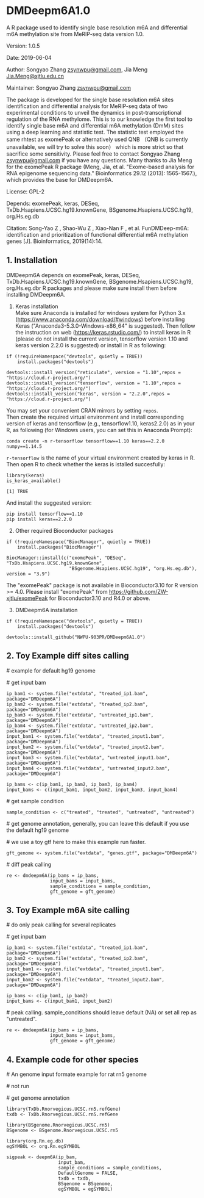 # DMDeepm6A1.0
A R package used to identify single base resolution m6A and differential m6A methylation site from MeRIP-seq data version 1.0.

Version: 1.0.5

Date: 2019-06-04

Author: Songyao Zhang zsynwpu@gmail.com, Jia Meng Jia.Meng@xjtlu.edu.cn

Maintainer: Songyao Zhang zsynwpu@gmail.com

The package is developed for the single base resolution m6A sites identification and differential analysis for MeRIP-seq data of two experimental conditions to unveil the dynamics in post-transcriptional regulation of the RNA methylome. This is to our knowledge the first tool to identify single base m6A and differential m6A methylation (DmM) sites using a deep learning and statistic test. The statistic test employed the same rhtest as exomePeak or alternatively used QNB （QNB is currently unavailable, we will try to solve this soon） which is more strict so that sacrifice some sensitivity. Please feel free to contact Songyao Zhang zsynwpu@gmail.com if you have any questions. Many thanks to Jia Meng for the exomePeak R package (Meng, Jia, et al. "Exome-based analysis for RNA epigenome sequencing data." Bioinformatics 29.12 (2013): 1565-1567.), which provides the base for DMDeepm6A.

License: GPL-2

Depends: exomePeak, keras, DESeq, TxDb.Hsapiens.UCSC.hg19.knownGene, BSgenome.Hsapiens.UCSC.hg19, org.Hs.eg.db

Citation: Song-Yao Z , Shao-Wu Z , Xiao-Nan F , et al. FunDMDeep-m6A: identification and prioritization of functional differential m6A methylation genes [J]. Bioinformatics, 2019(14):14.

## 1. Installation

DMDeepm6A depends on exomePeak, keras, DESeq, TxDb.Hsapiens.UCSC.hg19.knownGene, BSgenome.Hsapiens.UCSC.hg19, org.Hs.eg.dbr R packages and please make sure install them before installing DMDeepm6A.

1.	Keras installation    
Make sure Anaconda is installed for windows system for Python 3.x (https://www.anaconda.com/download/#windows) before installing Keras ("Anaconda3-5.3.0-Windows-x86_64" is suggested). Then follow the instruction on web (https://keras.rstudio.com/) to install keras in R (please do not install the current version, tensorflow version 1.10 and keras version 2.2.0 is suggested) or install in R as following:

```{r, eval=FALSE}
if (!requireNamespace("devtools", quietly = TRUE))    
    install.packages("devtools")

devtools::install_version("reticulate", version = "1.10",repos = "https://cloud.r-project.org/")
devtools::install_version("tensorflow", version = "1.10",repos = "https://cloud.r-project.org/")
devtools::install_version("keras", version = "2.2.0",repos = "https://cloud.r-project.org/")

```

You may set your convenient CRAN mirrors by setting `repos`.    
Then create the required virtual environment and install corresponding version of keras and tensorflow (e.g., tensorflow1.10, keras2.2.0) as in your R, as following (for Windows users, you can set this in Anaconda Prompt):

```
conda create -n r-tensorflow tensorflow==1.10 keras==2.2.0 numpy==1.14.5
```

` r-tensorflow ` is the name of your virtual environment created by keras in R. Then open R to check whether the keras is istalled succesfully:

```
library(keras)
is_keras_available()

[1] TRUE

```

And install the suggested version:

```
pip install tensorflow==1.10
pip install keras==2.2.0
```

2.	Other required Bioconductor packages
```{r, eval=FALSE}
if (!requireNamespace("BiocManager", quietly = TRUE))    
    install.packages("BiocManager")

BiocManager::install(c("exomePeak", "DESeq", "TxDb.Hsapiens.UCSC.hg19.knownGene",    
                       "BSgenome.Hsapiens.UCSC.hg19", "org.Hs.eg.db"), version = "3.9")
```

The "exomePeak" package is not available in Bioconductor3.10 for R version >= 4.0. Please install "exomePeak" from https://github.com/ZW-xjtlu/exomePeak for Bioconductor3.10 and R4.0 or above.

3.	DMDeepm6A installation    
```
if (!requireNamespace("devtools", quietly = TRUE))    
    install.packages("devtools")

devtools::install_github("NWPU-903PR/DMDeepm6A1.0")
```

## 2. Toy Example diff sites calling

\# example for default hg19 genome

\# get input bam

```
ip_bam1 <- system.file("extdata", "treated_ip1.bam", package="DMDeepm6A")  
ip_bam2 <- system.file("extdata", "treated_ip2.bam", package="DMDeepm6A")  
ip_bam3 <- system.file("extdata", "untreated_ip1.bam", package="DMDeepm6A")  
ip_bam4 <- system.file("extdata", "untreated_ip2.bam", package="DMDeepm6A")  
input_bam1 <- system.file("extdata", "treated_input1.bam", package="DMDeepm6A")  
input_bam2 <- system.file("extdata", "treated_input2.bam", package="DMDeepm6A")  
input_bam3 <- system.file("extdata", "untreated_input1.bam", package="DMDeepm6A")  
input_bam4 <- system.file("extdata", "untreated_input2.bam", package="DMDeepm6A")  

ip_bams <- c(ip_bam1, ip_bam2, ip_bam3, ip_bam4)  
input_bams <- c(input_bam1, input_bam2, input_bam3, input_bam4)  
```

\# get sample condition

```
sample_condition <- c("treated", "treated", "untreated", "untreated")
```

\# get genome annotation, generally, you can leave this default if you use the default hg19 genome

\# we use a toy gtf here to make this example run faster.

```
gft_genome <- system.file("extdata", "genes.gtf", package="DMDeepm6A")
```

\# diff peak calling

```
re <- dmdeepm6A(ip_bams = ip_bams,  
                input_bams = input_bams,  
                sample_conditions = sample_condition,    
                gft_genome = gft_genome)  
```

## 3. Toy Example m6A site calling

\# do only peak calling for several replicates

\# get input bam

```
ip_bam1 <- system.file("extdata", "treated_ip1.bam", package="DMDeepm6A")  
ip_bam2 <- system.file("extdata", "treated_ip2.bam", package="DMDeepm6A")  
input_bam1 <- system.file("extdata", "treated_input1.bam", package="DMDeepm6A")  
input_bam2 <- system.file("extdata", "treated_input2.bam", package="DMDeepm6A")  

ip_bams <- c(ip_bam1, ip_bam2)  
input_bams <- c(input_bam1, input_bam2)
```

\# peak calling. sample_conditions should leave default (NA) or set all rep as "untreated".

```
re <- dmdeepm6A(ip_bams = ip_bams,  
                input_bams = input_bams,  
                gft_genome = gft_genome)  
```

## 4. Example code for other species
\# An genome input formate example for rat rn5 genome

\# not run

\# get genome annotation

```
library(TxDb.Rnorvegicus.UCSC.rn5.refGene)  
txdb <- TxDb.Rnorvegicus.UCSC.rn5.refGene  

library(BSgenome.Rnorvegicus.UCSC.rn5)  
BSgenome <- BSgenome.Rnorvegicus.UCSC.rn5  

library(org.Rn.eg.db)  
egSYMBOL <- org.Rn.egSYMBOL  

sigpeak <- deepm6A(ip_bam,  
                   input_bam,  
                   sample_conditions = sample_conditions,  
                   DefaultGenome = FALSE,  
                   txdb = txdb,  
                   BSgenome = BSgenome,  
                   egSYMBOL = egSYMBOL)  
```
